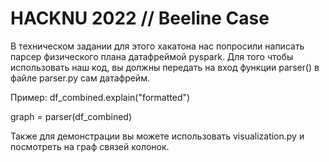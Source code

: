 # HACKNU 2022 // Beeline Case

В техническом задании для этого хакатона нас попросили написать парсер физического плана датафреймой pyspark.
Для того чтобы использовать наш код, вы должны передать на вход функции parser() в файле parser.py сам датафрейм.

Пример:
df_combined.explain("formatted")

graph = parser(df_combined)

Также для демонстрации вы можете использовать visualization.py и посмотреть на граф связей колонок.
